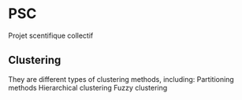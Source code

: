 # PSC
Projet scentifique collectif

## Clustering
They are different types of clustering methods, including:
  Partitioning methods
  Hierarchical clustering
  Fuzzy clustering
